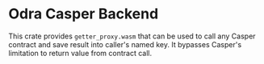 # Odra Casper Backend

This crate provides `getter_proxy.wasm` that can be used to call any Casper contract and save result into caller's named key. It bypasses Casper's limitation to return value from contract call. 
